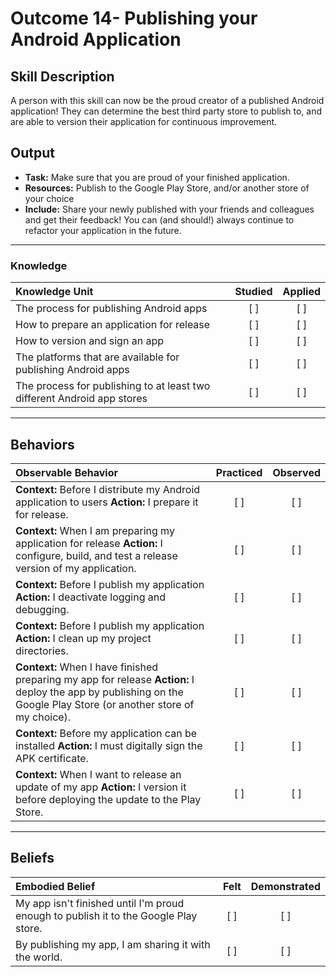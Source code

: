 # Outcome 14- Publishing your Android Application

## Skill Description
A person with this skill can now be the proud creator of a published Android application! They can determine the best third party store to publish to, and are able to version their application for continuous improvement. 

## Output
- **Task:**  Make sure that you are proud of your finished application.
- **Resources:**  Publish to the Google Play Store, and/or another store of your choice
- **Include:** Share your newly published with your friends and colleagues and get their feedback! You can (and should!) always continue to refactor your application in the future. 

-------

### Knowledge

| Knowledge Unit   |      Studied      | Applied |
|:-------------|:------------------:|:--------:|
| The process for publishing Android apps | [ ] | [ ] |
| How to prepare an application for release | [ ] | [ ] |
| How to version and sign an app | [ ] | [ ] |
| The platforms that are available for publishing Android apps | [ ] | [ ] |
| The process for publishing to at least two different Android app stores | [ ] | [ ] |

----------

## **Behaviors**

| Observable Behavior   |      Practiced      | Observed |
|:-------------|:------------------:|:--------:|
| **Context:** Before I distribute my Android application to users **Action:** I prepare it for release. | [ ] | [ ]  |
| **Context:** When I am preparing my application for release **Action:** I configure, build, and test a release version of my application. | [ ] | [ ]  |
| **Context:** Before I publish my application **Action:** I deactivate logging and debugging.  | [ ] | [ ]  |
| **Context:** Before I publish my application **Action:** I clean up my project directories.  | [ ] | [ ]  |
| **Context:** When I have finished preparing my app for release **Action:** I deploy the app by publishing on the Google Play Store (or another store of my choice). | [ ] | [ ]  |
| **Context:** Before my application can be installed **Action:** I must digitally sign the APK certificate.  | [ ] | [ ]  |
| **Context:** When I want to release an update of my app **Action:** I version it before deploying the update to the Play Store.  | [ ] | [ ]  |



----------

## **Beliefs**

| Embodied Belief   |      Felt      | Demonstrated |
|:-------------|:------------------:|:--------:|
| My app isn't finished until I'm proud enough to publish it to the Google Play store.| [ ] | [ ]  |
| By publishing my app, I am sharing it with the world. | [ ] | [ ]  |
